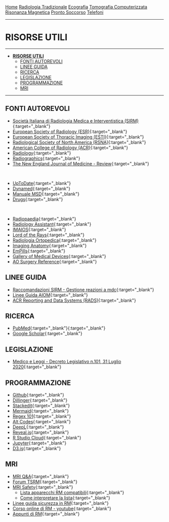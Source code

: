 <div class="topnav">
  <a href="index.html">Home</a>
  <a href="radiologia_tradizionale.html">Radiologia Tradizionale</a>
  <a href="ecografia.html">Ecografia</a>
  <a href="tomografia_computerizzata.html">Tomografia Computerizzata</a>
  <a href="risonanza_magnetica.html">Risonanza Magnetica</a>
  <a href="pronto_soccorso.html">Pronto Soccorso</a>
  <a href="contatti.html">Telefoni</a>
</div>

- - -

# **RISORSE UTILI**

- - -

- [**RISORSE UTILI**](#risorse-utili)
  - [FONTI AUTOREVOLI](#fonti-autorevoli)
  - [LINEE GUIDA](#linee-guida)
  - [RICERCA](#ricerca)
  - [LEGISLAZIONE](#legislazione)
  - [PROGRAMMAZIONE](#programmazione)
  - [MRI](#mri)

- - -

## FONTI AUTOREVOLI

- [Società Italiana di Radiologia Medica e Interventistica (SIRM)](https://areasoci.sirm.org/u/login){:target="_blank"}
- [European Society of Radiology (ESR)](https://www.myesr.org/){:target="_blank"}
- [European Society of Thoracic Imaging (ESTI)](https://www.myesti.org/){:target="_blank"}
- [Radiological Society of North America (RSNA)](https://www.rsna.org){:target="_blank"}
- [American College of Radiology (ACR)](https://www.acr.org){:target="_blank"}
- [Radiology](https://pubs.rsna.org/journal/radiology){:target="_blank"}
- [Radiographics](https://pubs.rsna.org/journal/radiographics){:target="_blank"}
- [The New England Journal of Medicine - Review](https://www.nejm.org/medical-articles/review-article?){:target="_blank"}

<br>

- [UpToDate](https://www.wolterskluwer.com/en/solutions/uptodate){:target="_blank"}
- [Dynamed](https://www.dynamed.com/){:target="_blank"}
- [Manuale MSD](https://www.msdmanuals.com/it/professionale){:target="_blank"}
- [Drugs](https://www.drugs.com){:target="_blank"}

<br>

- [Radiopaedia](https://radiopaedia.org/){:target="_blank"}
- [Radiology Assistant](https://radiologyassistant.nl/){:target="_blank"}
- [IMAIOS](https://www.imaios.com/en){:target="_blank"}
- [Lord of the Rays](http://www.lordoftherays.it){:target="_blank"}
- [Radiologia Ortopedica](https://radiologiaortopedica.it){:target="_blank"}
- [Imaging Anatomy](https://www.castlemountain.dk/atlas/index.php){:target="_blank"}
- [EmPills](https://www.empillsblog.com){:target="_blank"}
- [Gallery of Medical Devices](https://pubs.rsna.org/doi/pdf/10.1148/rg.253055010){:target="_blank"}
- [AO Surgery Reference](https://surgeryreference.aofoundation.org/){:target="_blank"}

## LINEE GUIDA

- [Raccomandazioni SIRM - Gestione reazioni a mdc](https://sirm.org/wp-content/uploads/2021/04/312-Documento-intersocietario-SIRM-SIAARTI-2019-gestione-reazione-avversa-allergica-a-mdc.pdf){:target="_blank"}
- [Linee Guida AIOM](https://www.aiom.it/linee-guida-aiom/){:target="_blank"}
- [ACR Reporting and Data Systems (RADS)](https://www.acr.org/Clinical-Resources/Reporting-and-Data-Systems){:target="_blank"}

## RICERCA

- [PubMed](https://pubmed.ncbi.nlm.nih.gov){:target="_blank"}{:target="_blank"}
- [Google Scholar](https://www.deepl.com/translator){:target="_blank"}

## LEGISLAZIONE

- [Medico e Leggi - Decreto Legislativo n.101, 31 Luglio 2020](https://www.medicoeleggi.com/argomenti000/italia2020/412492.htm){:target="_blank"}

## PROGRAMMAZIONE

- [Github](https://github.com){:target="_blank"}
- [Dillinger](https://dillinger.io){:target="_blank"}
- [Stackedit](https://stackedit.io/app#){:target="_blank"}
- [Mermaid](https://mermaid-js.github.io/mermaid/#/){:target="_blank"}
- [Regex 101](https://regex101.com){:target="_blank"}
- [Alt Codes](https://www.alt-codes.net/){:target="_blank"}
- [DeepL](https://www.deepl.com/translator){:target="_blank"}
- [Reveal.js](https://revealjs.com/){:target="_blank"}
- [R Studio Cloud](https://rstudio.cloud/){:target="_blank"}
- [Jupyter](https://jupyter.org/){:target="_blank"}
- [D3.js](https://d3js.org/){:target="_blank"}


## MRI

- [MRI Q&A](https://mriquestions.com/index.html){:target="_blank"}
- [Forum TSRM](http://fermononrespiri.com/){:target="_blank"}
- [MRI Safety](http://www.mrisafety.com/index.html){:target="_blank"}
  - [Lista apparecchi RM compatibili](http://www.mrisafety.com/List.html){:target="_blank"}
  - [Come interpretare la lista](http://www.mrisafety.com/Terminology.html){:target="_blank"}
- [Linee guida sicurezza in RM](https://mriquestions.com/uploads/3/4/5/7/34572113/acr_manual_on_mr_safety__2000_.pdf){:target="_blank"}
- [Corso online di RM - youtube](https://www.youtube.com/watch?v=35gfOtjRcic&list=PLPcImQzEnTpz-5TzxyyoYSbiAa9xdd89l&index=1){:target="_blank"}
- [Appunti di RM](http://www.andreaforneris.com/appunti-rm/2009/index.php){:target="_blank"}

<!-- - [Protocolli RM](https://www.rmnonline.it/tipi-di-risonanza-magnetica/){:target="_blank"}  
DA INDAGARE -->


<!--- ## CT -->


<!--- TRASPORTI PAMA -->
<!--- https://trasportipama.dussmann.it/SanLuigi/Account/Login?ReturnUrl=%2FSanLuigi%2FTrasporto%2FwbAgenda -->

<!--- GITHUB REPOSITORY | SL-RAD-VADEMECUM -->
<!--- https://github.com/SL-Rad/SL-Rad-Vademecum -->
